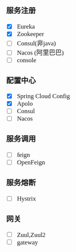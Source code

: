 <span  style="font-family: Simsun,serif; font-size: 17px; ">

### 服务注册

- [x] Eureka
- [x] Zookeeper
- [ ] Consul(非java)
- [ ] Nacos (阿里巴巴)
- [ ] console

### 配置中心

- [x] Spring Cloud Config
- [x] Apolo
- [ ] Consul
- [ ] Nacos

### 服务调用

- [ ] feign
- [ ] OpenFeign

### 服务熔断

- [ ] Hystrix

### 网关

- [ ] Zuul,Zuul2
- [ ] gateway

</span>